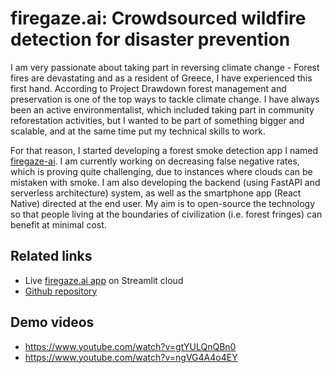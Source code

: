 # firegaze.ai: Crowdsourced wildfire detection for disaster prevention

I am very passionate about taking part in reversing climate change - Forest fires are devastating and as a resident of Greece, I have experienced this first hand. According to Project Drawdown forest management and preservation is one of the top ways to tackle climate change. I have always been an active environmentalist, which included taking part in community reforestation activities, but I wanted to be part of something bigger and scalable, and at the same time put my technical skills to work.

For that reason, I started developing a forest smoke detection app I named [firegaze-ai](https://github.com/firegaze-ai). I am currently working on decreasing false negative rates, which is proving quite challenging, due to instances where clouds can be mistaken with smoke. I am also developing the backend (using FastAPI and serverless architecture) system, as well as the smartphone app (React Native) directed at the end user. My aim is to open-source the technology so that people living at the boundaries of civilization (i.e. forest fringes) can benefit at minimal cost.

## Related links

- Live [firegaze.ai app](https://share.streamlit.io/firegaze-ai/prototype/main/streamlit_app/streamlit_app_duplicate.py) on Streamlit cloud
- [Github repository](https://github.com/firegaze-ai)

## Demo videos

- <https://www.youtube.com/watch?v=gtYULQnQBn0>
- <https://www.youtube.com/watch?v=ngVG4A4o4EY>
